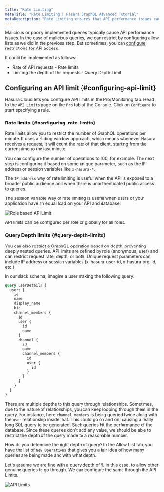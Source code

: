 ```yaml
---
title: "Rate Limiting"
metaTitle: "Rate Limiting | Hasura GraphQL Advanced Tutorial"
metaDescription: "Rate Limiting ensures that API performance issues caused by malicious or poorly implemented queries can be restricted."
---
```


Malicious or poorly implemented queries typically cause API performance issues. In the case of malicious queries, we can restrict by configuring allow lists as we did in the previous step. But sometimes, you can [configure restrictions for API access](https://hasura.io/docs/latest/security/api-limits/#introduction).

It could be implemented as follows:
- Rate of API requests - Rate limits
- Limiting the depth of the requests - Query Depth Limit

## Configuring an API limit {#configuring-api-limit}

Hasura Cloud lets you configure API limits in the Pro/Monitoring tab. Head to the `API Limits` page on the `Pro` tab of the Console. Click on `Configure` to start specifying a rule.

### Rate limits {#configuring-rate-limits}

Rate limits allow you to restrict the number of GraphQL operations per minute. It uses a sliding window approach, which means whenever Hasura receives a request, it will count the rate of that client, starting from the current time to the last minute.

You can configure the number of operations to 100, for example. The next step is configuring it based on some unique parameter, such as the IP address or session variables like `x-hasura-*`.

The `IP address` way of rate limiting is useful when the API is exposed to a broader public audience and when there is unauthenticated public access to queries.

The session variable way of rate limiting is useful when users of your application have an equal load on your API and database.

![Role based API Limit](https://graphql-engine-cdn.hasura.io/learn-hasura/assets/graphql-hasura-advanced/role-based-api-limit.png)

API limits can be configured per role or globally for all roles.

### Query Depth limits {#query-depth-limits}

You can also restrict a GraphQL operation based on depth, preventing deeply nested queries. API limits are defined by role (anonymous, user) and can restrict request rate, depth, or both. Unique request parameters can include IP address or session variables (x-hasura-user-id, x-hasura-org-id, etc.)

In our slack schema, imagine a user making the following query:

```graphql
query userDetails {
  users {
    id
    name
    display_name
    bio
    channel_members {
      id
      user {
        id
        name
      }
      channel {
        id
        name
        channel_members {
          id
          user {
            id
          }
        }
      }
    }
  }
}
```

There are multiple depths to this query through relationships. Sometimes, due to the nature of relationships, you can keep looping through them in the query. For instance, here `channel_members` is being queried twice along with the `user` relationship inside that. This could go on and on, causing a really long SQL query to be generated. Such queries hit the performance of the database. Since these queries don't add any value, we should be able to restrict the depth of the query made to a reasonable number.

How do you determine the right depth of query? In the Allow List tab, you have the list of `New Operations` that gives you a fair idea of how many queries are being made and with what depth.

Let's assume we are fine with a query depth of 5, in this case, to allow other genuine queries to go through. We can configure the same through the API Limits.

![API Limits](https://graphql-engine-cdn.hasura.io/learn-hasura/assets/graphql-hasura-advanced/api-limits.png)
